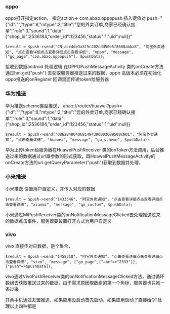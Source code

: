 ### oppo
oppo打开指定action， 指定action-> com.abao.oppopush    插入键值对 push="{"id":"","type":8,"mtype":2,"title":"您的外卖订单,商家已经确认接单","role":3,"sound":1,"data":{"shop_id":2536184,"order_id":123456,"status":1,"uid":null}}"
```
$result = $push->send("CN_acc4de3a3f5c202cdd50e5f8600abba8", "阿宝外卖通知", "点击查看详细点击查看详细点击查看详细", "oppo", "message", ["go_page","com.abao.oppopush"], $pushData);
```
接收到数据android 处理逻辑  在OPPOPushMessageActivity 类的onCreate方法通过hm.get("push") 去获取服务器推送过来的数据，oppo 高版本必须在初始化oppo推送的onRegister 回调里面传递token给服务器

### 华为推送
华为推送scheme类型推送，  abao://router/huawei?push={"id":"","type":8,"mtype":2,"title":"您的外卖订单,商家已经确认接单","role":3,"sound":1,"data":{"shop_id":2536184,"order_id":123456,"status":1,"uid":null}}
```
$result = $push->send("0862848040691494300003689500CN01", "阿宝外卖通知", "点击查看详细", "huawei", "message", "go_scheme", $pushData);
```
华为上传token给服务器在HuaweiPushReceiver 类的onToken方法调用，后台推送过来的数据通过url跟参数的形式获取，既HuaweiPushMessageActivity的onCreate方法的uri.getQueryParameter("push")获取到数据并处理，


### 小米推送
小米推送 设置用户自定义，并传入对应的数据
```
$result = $push->send("1433346", "阿宝外卖通知", "点击查看详细点击查看详细点击查看详细", "xiaomi", "message", "go_custom", $pushData);
```
小米通过MiPushReceiver类的onNotificationMessageClicked去处理推送过来的数据点击事件，服务器要设置打开方式为用户自定义

### vivo
vivo 直接传对应数据，是个集合，
```
$result = $push->send("1458318", "阿宝外卖通知", "点击查看详细点击查看详细点击查看详细", "vivo", "message", ["go_page",["abc"=>"2333"]], ["push"=>$pushData]);
```
vivo通过VivoPushReceiver类的onNotificationMessageClicked方法，通过循环数组去获取推送过来的数据，由于需求原因取数组的第一个角标，服务器也只推一条过来

其余手机通过友盟推送，如果应用没启动首先启动，如果应用启动了直接给QT处理以上四种都是